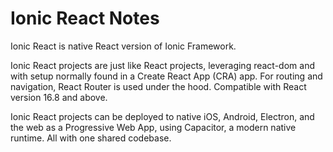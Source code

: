# Ionic React Notes

Ionic React is native React version of Ionic Framework.

Ionic React projects are just like React projects, leveraging react-dom and with setup normally found in a Create React App (CRA) app. For routing and navigation, React Router is used under the hood. Compatible with React version 16.8 and above.

Ionic React projects can be deployed to native iOS, Android, Electron, and the web as a Progressive Web App, using Capacitor, a modern native runtime. All with one shared codebase.

